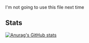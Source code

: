 I'm not going to use this file next time

## Stats

[![Anurag's GitHub stats](https://github-readme-stats.vercel.app/api?username=Valenplayer3000)](https://github.com/anuraghazra/github-readme-stats)
